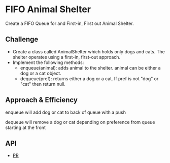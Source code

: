# FIFO Animal Shelter
<!-- Short summary or background information -->
Create a FIFO Queue for and First-in, First out Animal Shelter.

## Challenge
<!-- Description of the challenge -->
- Create a class called AnimalShelter which holds only dogs and cats. The shelter operates using a first-in, first-out approach.
- Implement the following methods:
  - enqueue(animal): adds animal to the shelter. animal can be either a dog or a cat object.
  - dequeue(pref): returns either a dog or a cat. If pref is not "dog" or "cat" then return null.

## Approach & Efficiency
<!-- What approach did you take? Why? What is the Big O space/time for this approach? -->
enqueue will add dog or cat to back of queue with a push

dequeue will remove a dog or cat depending on preference from queue starting at the front

## API
<!-- Description of each method publicly available to your Stack and Queue-->


- [PR](https://github.com/astrokd/data-structures-and-algorithms/pull/42)